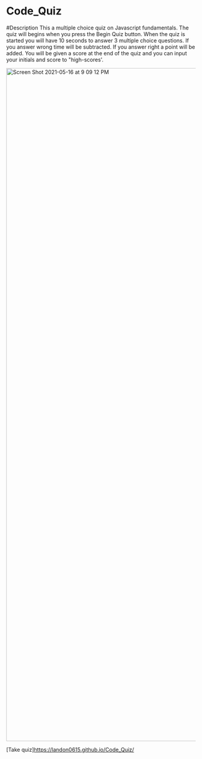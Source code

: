 # Code_Quiz
#Description
This a multiple choice quiz on Javascript fundamentals. The quiz will begins when you press the Begin Quiz button. When the quiz is started you will have 10 seconds to answer 3 multiple choice questions. If you answer wrong time will be subtracted. If you answer right a point will be added. You will be given a score at the end of the quiz and you can input your initials and score to "high-scores'.


<img width="1792" alt="Screen Shot 2021-05-16 at 9 09 12 PM" src="https://user-images.githubusercontent.com/80728975/118428435-b0a1c300-b68c-11eb-96a6-bc70413e3d5e.png">

[Take quiz]https://landon0615.github.io/Code_Quiz/
